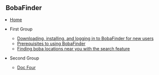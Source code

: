 <!-- _sidebar.md -->

## &nbsp; BobaFinder

* [Home](README.md)

* First Group

  * [Downloading, installing, and logging in to BobaFinder for new users](setup.md)
  * [Prerequisites to using BobaFinder](prereqs.md)
  * [Finding boba locations near you with the search feature](ratingreviewing.md)
  
* Second Group 

  * [Doc Four](reference.md)
